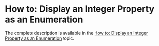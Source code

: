 # How to: Display an Integer Property as an Enumeration


<p>The complete description is available in the <a href="http://help.devexpress.com/#Xaf/CustomDocument3563"><u>How to: Display an Integer Property as an Enumeration</u></a> topic.</p><br />


<br/>


